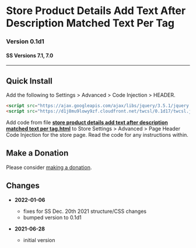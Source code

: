 # Store Product Details Add Text After Description Matched Text Per Tag

### Version 0.1d1

#### SS Versions 7.1, 7.0

---

## Quick Install

Add the following to Settings > Advanced > Code Injection > HEADER.

```html
<script src="https://ajax.googleapis.com/ajax/libs/jquery/3.5.1/jquery.min.js"></script>
<script src="https://d1j8mu9lowy9zf.cloudfront.net/twcsl/0.1d17/twcsl.js"></script>
```

Add code from file
**[store product details add text after description matched text per tag.html](store%20product%20details%20add%20text%20after%20description%20matched%20text%20per%20tag.html#L1)**
to Store Settings > Advanced > Page Header Code Injection for the store page.
Read the code for any instructions within.

## Make a Donation

Please consider [making a donation](https://github.com/tomsWebConsulting/twcsl#make-a-donation).

## Changes

* **2022-01-06**

  * fixes for SS Dec. 20th 2021 structure/CSS changes
  * bumped version to 0.1d1
  
* **2021-06-28**

  * initial version
